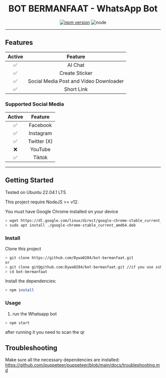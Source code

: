 <div align="center">
 
# BOT BERMANFAAT - WhatsApp Bot


[![npm version](https://img.shields.io/npm/v/@open-wa/wa-automate.svg?color=green)](https://www.npmjs.com/package/@open-wa/wa-automate)  ![node](https://img.shields.io/node/v/@open-wa/wa-automate)

</div>

---

## Features

| Active |                Feature                   |
|:------:|:----------------------------------------:|
|   ✅   | AI Chat                                  |
|   ✅   | Create Sticker                           |
|   ✅   | Social Media Post and Video Downloader   |
|   ✅   | Short Link                               |

### Supported Social Media

| Active |   Feature    |
|:------:|:------------:|
|   ✅   | Facebook     |
|   ✅   | Instagram    |
|   ✅   | Twitter (X)  |
|   ❌   | YouTube      |
|   ✅   | Tiktok       |

 
---

## Getting Started

Tested on Ubuntu 22.04.1 LTS

This project require NodeJS >= v12.

You must have Google Chrome installed on your device

```bash
> wget https://dl.google.com/linux/direct/google-chrome-stable_current_amd64.deb
> sudo apt install ./google-chrome-stable_current_amd64.deb
```

### Install

Clone this project

```bash
> git clone https://github.com/Dywa0204/bot-bermanfaat.git
or
> git clone git@github.com:Dywa0204/bot-bermanfaat.git //if you use ssh
> cd bot-bermanfaat
```

Install the dependencies:

```bash
> npm install
```

### Usage

1. run the Whatsapp bot

```bash
> npm start
```

after running it you need to scan the qr

## Troubleshooting

Make sure all the necessary dependencies are installed: https://github.com/puppeteer/puppeteer/blob/main/docs/troubleshooting.md
